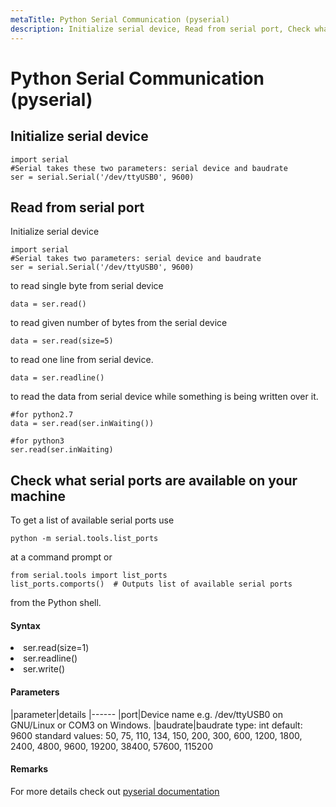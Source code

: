 ```yaml
---
metaTitle: Python Serial Communication (pyserial)
description: Initialize serial device, Read from serial port, Check what serial ports are available on your machine
---
```


# Python Serial Communication (pyserial)



## Initialize serial device


```
import serial
#Serial takes these two parameters: serial device and baudrate
ser = serial.Serial('/dev/ttyUSB0', 9600)

```



## Read from serial port


Initialize serial device

```
import serial
#Serial takes two parameters: serial device and baudrate
ser = serial.Serial('/dev/ttyUSB0', 9600)

```

to read single byte from serial device

```
data = ser.read()

```

to read given number of bytes from the serial device

```
data = ser.read(size=5)

```

to read one line from serial device.

```
data = ser.readline()

```

to read the data from serial device while something is being written over it.

```
#for python2.7
data = ser.read(ser.inWaiting())

#for python3
ser.read(ser.inWaiting)

```



## Check what serial ports are available on your machine


To get a list of available serial ports use

```
python -m serial.tools.list_ports

```

at a command prompt or

```
from serial.tools import list_ports
list_ports.comports()  # Outputs list of available serial ports

```

from the Python shell.



#### Syntax


<li>
ser.read(size=1)
</li>
<li>
ser.readline()
</li>
<li>
ser.write()
</li>



#### Parameters


|parameter|details
|------
|port|Device name e.g. /dev/ttyUSB0 on GNU/Linux or COM3 on Windows.
|baudrate|baudrate type: int default: 9600 standard values: 50, 75, 110, 134, 150, 200, 300, 600, 1200, 1800, 2400, 4800, 9600, 19200, 38400, 57600, 115200



#### Remarks


For more details check out [pyserial documentation](https://pythonhosted.org/pyserial/index.html)

